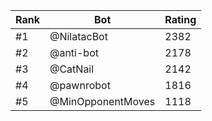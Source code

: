Rank|Bot|Rating
---|---|---
#1|@NilatacBot|2382
#2|@anti-bot|2178
#3|@CatNail|2142
#4|@pawnrobot|1816
#5|@MinOpponentMoves|1118
